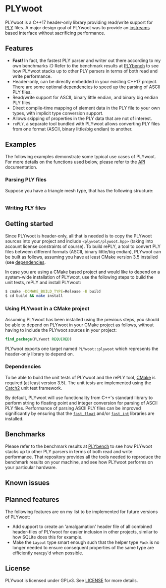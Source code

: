 # PLYwoot

PLYwoot is a C++17 header-only library providing read/write support for [PLY](https://paulbourke.net/dataformats/ply/) files. A major design goal of PLYwoot was to provide an [iostreams](https://en.cppreference.com/w/cpp/io) based interface without sacrificing performance.

## Features

* **Fast!** In fact, the fastest PLY parser and writer out there according to my own benchmarks :D Refer to the benchmark results at [PLYbench](https://github.com/ton/PLYbench) to see how PLYwoot stacks up to other PLY parsers in terms of both read and write performance.
* Header-only, can be directly embedded in your existing C++17 project. There are some optional [dependencies](#dependencies) to speed up the parsing of ASCII PLY files.
* Read/write support for ASCII, binary little endian, and binary big endian PLY files.
* Direct compile-time mapping of element data in the PLY file to your own types, with implicit type conversion support.
* Allows skipping of properties in the PLY data that are not of interest.
* `rePLY`, a separate tool bundled with PLYwoot allows converting PLY files from one format (ASCII, binary little/big endian) to another.

## Examples

The following examples demonstrate some typical use cases of PLYwoot. For more details on the functions used below, please refer to the [API](#api) documentation.

### Parsing PLY files

Suppose you have a triangle mesh type, that has the following structure:

```cpp
```

### Writing PLY files

## Getting started

Since PLYwoot is header-only, all that is needed is to copy the PLYwoot sources into your project and include `<plywoot/plywoot.hpp>` (taking into account license constraints of course). To build rePLY, a tool to convert PLY files between different formats (ASCII, binary little/big endian), PLYwoot can be built as follows, assuming you have at least CMake version 3.5 installed (see [dependencies](#dependencies).

In case you are using a CMake based project and would like to depend on a system-wide installation of PLYwoot, use the following steps to build the unit tests, rePLY and install PLYwoot:

```sh
$ cmake -DCMAKE_BUILD_TYPE=Release -B build
$ cd build && make install
```

### Using PLYwoot in a CMake project

Assuming PLYwoot has been installed using the previous steps, you should be able to depend on PLYwoot in your CMake project as follows, without having to include the PLYwoot sources in your project:

```cmake
find_package(PLYwoot REQUIRED)
```

PLYwoot exports one target named `PLYwoot::plywoot` which represents the header-only library to depend on.

### Dependencies

To be able to build the unit tests of PLYwoot and the rePLY tool, [CMake](https://cmake.org) is required (at least version 3.5). The unit tests are implemented using the [Catch2](https://github.com/catchorg/Catch2) unit test framework.

By default, PLYwoot will use functionality from C++'s standard library to perform string to floating point and integer conversion for parsing of ASCII PLY files. Performance of parsing ASCII PLY files can be improved significantly by ensuring that the [`fast_float`](https://github.com/fastfloat/fast_float) and/or [`fast_int`](https://github.com/ton/fast_int) libraries are installed.

## Benchmarks

Please refer to the benchmark results at [PLYbench](https://github.com/ton/PLYbench) to see how PLYwoot stacks up to other PLY parsers in terms of both read and write performance. That repository provides all the tools needed to reproduce the benchmark results on your machine, and see how PLYwoot performs on your particular hardware.

## Known issues

## Planned features

The following features are on my list to be implemented for future versions of PLYwoot:

* Add support to create an 'amalgamation' header file of all combined header-files of PLYwoot for easier inclusion in other projects, similar to how SQLite does this for example.
* Make the `Layout` type smart enough such that the helper type `Pack` is no longer needed to ensure consequent properties of the same type are efficiently `memcpy`'d when possible.

## License

PLYwoot is licensed under GPLv3. See [LICENSE](LICENSE) for more details.
